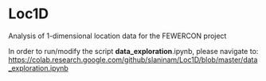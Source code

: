 # Loc1D
Analysis of 1-dimensional location data for the FEWERCON project

In order to run/modify the script **data_exploration**.ipynb, please navigate to:
https://colab.research.google.com/github/slaninam/Loc1D/blob/master/data_exploration.ipynb
